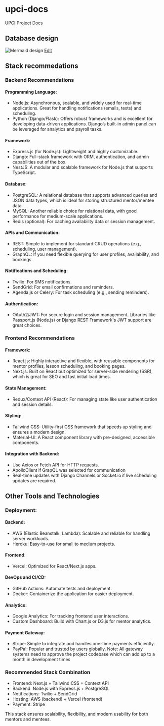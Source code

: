 # upci-docs
UPCI Project Docs

## Database design

![Mermaid design](https://mermaid.ink/svg/pako:eNqNVU1v2zAM_SuCzy5QYMAOuaVLgxXLgmBJdxhyUS06FmJJhj66GUn_-yhH_laA-mKLfKQeHyn5kmSKQbJIQK84PWkqjpLg82pAG3K5LfzDpW2MLyuy-9GbQTrR2A91BeSY_ARplU6JfwOkZMkEl8ekDzBWc3kia66N3VIBM8-G3nE8C8rLmXVXKAlbJ95Az33UmL9Ks-_UFHOnVjkvYccz6zS8_tr0CAv_LHniCuWoinoW-SKtVsxlliv5mzNQXfDHUd4-bjIs35ExfeMlt_VUy6Fvoql33xKgYz1wMGqhDSxhhasBZy6A7C3V9sDF1P4sWW_tSG7AGCVnXb6ZY31eOU190djnL48p-fo4bCyDjAtaoq48m-70pNQZlZttFex36geY1H9XmBHtqWKNAmGnsWaNnvusAOZKYDE9W99Y0zAHf5QSGy7PE5WwCdYZ1KiLTsk3JaoSbPNJZQYlWlvxOpV2tBZY3UylYI-o1Os3Kjp0YimUk3ZHOYsIEpKOi274B09fhssy1DYlaxy8CO2tsjznWTMZM-5DZ6SAcKOsP1VXw26YMNw5zcWQkgOe2tFAtqUOQ_p6O_63q-56fXhQl9jBXeAWBTVt6hG8G2wPEvQMcdhYIo_VkAF_7-GRfX3s9RoS-Zhc6RbeHt0YDZXnoIGR_t7t3A382g-ah5c4wYi2Ko6OkcfxP52QVbTWUfKK1oYE3kmaCNDYK4a_m2ZMMFMBeLASD2VUnz3sA3HUWbWvZZYsrHaQJlq5U5EscloaXLnKtzb8rjprRaU_kGH98R_wBSWG)
[Edit](https://mermaid.live/edit#pako:eNqNVU1v2zAM_SuCzy5QYMAOuaVLgxXLgmBJdxhyUS06FmJJhj66GUn_-yhH_laA-mKLfKQeHyn5kmSKQbJIQK84PWkqjpLg82pAG3K5LfzDpW2MLyuy-9GbQTrR2A91BeSY_ARplU6JfwOkZMkEl8ekDzBWc3kia66N3VIBM8-G3nE8C8rLmXVXKAlbJ95Az33UmL9Ks-_UFHOnVjkvYccz6zS8_tr0CAv_LHniCuWoinoW-SKtVsxlliv5mzNQXfDHUd4-bjIs35ExfeMlt_VUy6Fvoql33xKgYz1wMGqhDSxhhasBZy6A7C3V9sDF1P4sWW_tSG7AGCVnXb6ZY31eOU190djnL48p-fo4bCyDjAtaoq48m-70pNQZlZttFex36geY1H9XmBHtqWKNAmGnsWaNnvusAOZKYDE9W99Y0zAHf5QSGy7PE5WwCdYZ1KiLTsk3JaoSbPNJZQYlWlvxOpV2tBZY3UylYI-o1Os3Kjp0YimUk3ZHOYsIEpKOi274B09fhssy1DYlaxy8CO2tsjznWTMZM-5DZ6SAcKOsP1VXw26YMNw5zcWQkgOe2tFAtqUOQ_p6O_63q-56fXhQl9jBXeAWBTVt6hG8G2wPEvQMcdhYIo_VkAF_7-GRfX3s9RoS-Zhc6RbeHt0YDZXnoIGR_t7t3A382g-ah5c4wYi2Ko6OkcfxP52QVbTWUfKK1oYE3kmaCNDYK4a_m2ZMMFMBeLASD2VUnz3sA3HUWbWvZZYsrHaQJlq5U5EscloaXLnKtzb8rjprRaU_kGH98R_wBSWG)

## Stack recommedations

### Backend Recommendations

#### Programming Language:
-  Node.js: Asynchronous, scalable, and widely used for real-time applications. Great for handling notifications (emails, texts) and scheduling.
-  Python (Django/Flask): Offers robust frameworks and is excellent for developing data-driven applications. Django’s built-in admin panel can be leveraged for analytics and payroll tasks.

#### Framework:
-  Express.js (for Node.js): Lightweight and highly customizable.
-  Django: Full-stack framework with ORM, authentication, and admin capabilities out of the box.
-  NestJS: A modular and scalable framework for Node.js that supports TypeScript.

#### Database:
-  PostgreSQL: A relational database that supports advanced queries and JSON data types, which is ideal for storing structured mentor/mentee data.
-  MySQL: Another reliable choice for relational data, with good performance for medium-scale applications.
-  Redis (optional): For caching availability data or session management.

#### APIs and Communication:
-  REST: Simple to implement for standard CRUD operations (e.g., scheduling, user management).
-  GraphQL: If you need flexible querying for user profiles, availability, and bookings.

#### Notifications and Scheduling:
-  Twilio: For SMS notifications.
-  SendGrid: For email confirmations and reminders.
-  Agenda.js or Celery: For task scheduling (e.g., sending reminders).

#### Authentication:
-  OAuth2/JWT: For secure login and session management. Libraries like Passport.js (Node.js) or Django REST Framework's JWT support are great choices.


### Frontend Recommendations

#### Framework:

-  React.js: Highly interactive and flexible, with reusable components for mentor profiles, lesson scheduling, and booking pages.
-  Next.js: Built on React but optimized for server-side rendering (SSR), which is great for SEO and fast initial load times.

#### State Management:

-  Redux/Context API (React): For managing state like user authentication and session details.

#### Styling:

-  Tailwind CSS: Utility-first CSS framework that speeds up styling and ensures a modern design.
-  Material-UI: A React component library with pre-designed, accessible components.

#### Integration with Backend:

-  Use Axios or Fetch API for HTTP requests.
-  ApolloClient if GrapQL was selected for communication
-  Real-time updates with Django Channels or Socket.io if live scheduling updates are required.


## Other Tools and Technologies

### Deployment:

#### Backend:
-  AWS (Elastic Beanstalk, Lambda): Scalable and reliable for handling server workloads.
-  Heroku: Easy-to-use for small to medium projects.

#### Frontend:
-  Vercel: Optimized for React/Next.js apps.

#### DevOps and CI/CD:
-  GitHub Actions: Automate tests and deployment.
-  Docker: Containerize the application for easier deployment.

#### Analytics:
-  Google Analytics: For tracking frontend user interactions.
-  Custom Dashboard: Build with Chart.js or D3.js for mentor analytics.


#### Payment Gateway:
-  Stripe: Simple to integrate and handles one-time payments efficiently.
-  PayPal: Popular and trusted by users globally.
Note: All gateway systems need to approve the project codebase which can add up to a month in development times


### Recommended Stack Combination
-  Frontend: Next.js + Tailwind CSS + Context API
-  Backend: Node.js with Express.js + PostgreSQL
-  Notifications: Twilio + SendGrid
-  Hosting: AWS (backend) + Vercel (frontend)
-  Payment: Stripe

This stack ensures scalability, flexibility, and modern usability for both mentors and mentees. 
